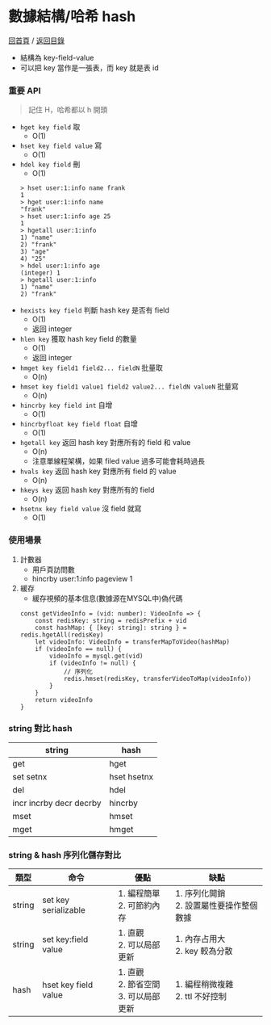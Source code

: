 數據結構/哈希 hash
===
[回首頁](https://github.com/frank575/nn/) / [返回目錄](../../)

* 結構為 key-field-value
* 可以把 key 當作是一張表，而 key 就是表 id

### 重要 API

> 記住 H，哈希都以 h 開頭

* `hget key field` 取
	* O(1)
* `hset key field value` 寫
	* O(1)
* `hdel key field` 刪
	* O(1)
	```shell
	> hset user:1:info name frank
	1
	> hget user:1:info name
	"frank"
	> hset user:1:info age 25
	1
	> hgetall user:1:info
	1) "name"
	2) "frank"
	3) "age"
	4) "25"
	> hdel user:1:info age
	(integer) 1
	> hgetall user:1:info
	1) "name"
	2) "frank"
	```
* `hexists key field` 判斷 hash key 是否有 field
	* O(1)
	* 返回 integer
* `hlen key` 獲取 hash key field 的數量
	* O(1)
	* 返回 integer
* `hmget key field1 field2... fieldN` 批量取
	* O(n)
* `hmset key field1 value1 field2 value2... fieldN valueN` 批量寫
	* O(n)
* `hincrby key field int` 自增
	* O(1)
* `hincrbyfloat key field float` 自增
	* O(1)
* `hgetall key` 返回 hash key 對應所有的 field 和 value
	* O(n)
	* 注意單線程架構，如果 filed value 過多可能會耗時過長
* `hvals key` 返回 hash key 對應所有 field 的 value
	* O(n)
* `hkeys key` 返回 hash key 對應所有的 field
	* O(n)
* `hsetnx key field value` 沒 field 就寫
	* O(1)
		
### 使用場景

1. 計數器
	* 用戶頁訪問數
	* hincrby user:1:info pageview 1
2. 緩存
	* 緩存視頻的基本信息(數據源在MYSQL中)偽代碼
	```typescript=
	const getVideoInfo = (vid: number): VideoInfo => {
		const redisKey: string = redisPrefix + vid
		const hashMap: { [key: string]: string } = redis.hgetAll(redisKey)
		let videoInfo: VideoInfo = transferMapToVideo(hashMap)
		if (videoInfo == null) {
			videoInfo = mysql.get(vid)
			if (videoInfo != null) {
				// 序列化
				redis.hmset(redisKey, transferVideoToMap(videoInfo))
			}
		}
		return videoInfo
	}
	```
	
### string 對比 hash

|string|hash|
|-|-|
|get|hget|
|set setnx|hset hsetnx|
|del|hdel|
|incr incrby decr decrby|hincrby|
|mset|hmset|
|mget|hmget|

### string & hash 序列化儲存對比

|類型|命令|優點|缺點|
|-|-|-|-|
|string|set key serializable|1. 編程簡單<br/>2. 可節約內存|1. 序列化開銷<br/>2. 設置屬性要操作整個數據|
|string|set key:field value|1. 直觀<br/>2. 可以局部更新|1. 內存占用大<br/>2. key 較為分散|
|hash|hset key field value|1. 直觀<br/>2. 節省空間<br/>3. 可以局部更新|1. 編程稍微複雜<br/>2. ttl 不好控制|

